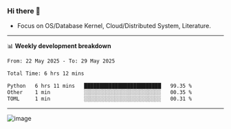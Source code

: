 ### Hi there 👋
<!-- * Daily Meditation via Leetcode/Competitive-Programming. -->
* Focus on OS/Database Kernel, Cloud/Distributed System, Literature.

-------

📊 **Weekly development breakdown**
<!--START_SECTION:waka-->

```txt
From: 22 May 2025 - To: 29 May 2025

Total Time: 6 hrs 12 mins

Python   6 hrs 11 mins   █████████████████████████   99.35 %
Other    1 min           ░░░░░░░░░░░░░░░░░░░░░░░░░   00.35 %
TOML     1 min           ░░░░░░░░░░░░░░░░░░░░░░░░░   00.31 %
```

<!--END_SECTION:waka-->

-------

<!-- [![Leetcode Stats](https://leetcard.jacoblin.cool/hzhang413?font=Fira+Mono)](https://leetcode.com/fxrc) -->
![image](./cyberpunk-ghost-in-the-shell.gif)
<!--![image](./gis-archive.png)-->
